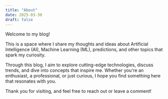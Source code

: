 ```yaml
---
title: "About"
date: 2025-03-30
draft: false
---
```


Welcome to my blog!

This is a space where I share my thoughts and ideas about Artificial Intelligence (AI), Machine Learning (ML), predictions, and other topics that spark my curiosity.

Through this blog, I aim to explore cutting-edge technologies, discuss trends, and dive into concepts that inspire me. Whether you're an enthusiast, a professional, or just curious, I hope you find something here that resonates with you.

Thank you for visiting, and feel free to reach out or leave a comment!
